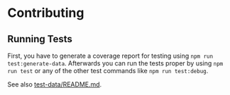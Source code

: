 # Contributing

## Running Tests

First, you have to generate a coverage report for testing using `npm run test:generate-data`.
Afterwards you can run the tests proper by using `npm run test` or any of the other test commands like `npm run test:debug`.

See also [test-data/README.md](test-data/README.md).
